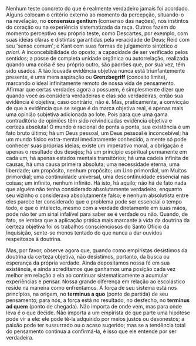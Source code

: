 Nenhum teste concreto do que é realmente verdadeiro jamais foi acordado. Alguns colocam o critério externo ao momento da percepção, situando-o na revelação, no **consensus gentium** (consenso das nações), nos instintos do coração ou na experiência sistematizada da raça. Outros fazem do momento perceptivo seu próprio teste, como Descartes, por exemplo, com suas ideias claras e distintas garantidas pela veracidade de Deus; Reid com seu 'senso comum'; e Kant com suas formas de julgamento sintético _a priori_. A inconcebibilidade do oposto; a capacidade de ser verificado pelos sentidos; a posse de completa unidade orgânica ou autorrelação, realizada quando uma coisa é seu próprio outro, são padrões que, por sua vez, têm sido usados. A tão louvada evidência objetiva nunca está triunfantemente presente, é uma mera aspiração ou **Grenzbegriff** (conceito limite), marcando o ideal infinitamente remoto de nossa vida de pensamento. Afirmar que certas verdades agora a possuem, é simplesmente dizer que quando você as considera verdadeiras e elas _são_ verdadeiras, então sua evidência é objetiva, caso contrário, não é. Mas, praticamente, a convicção de que a evidência que se segue é da marca objetiva real, é apenas mais uma opinião subjetiva adicionada ao lote. Pois para que uma gama contraditória de opiniões têm sido reivindicadas evidência objetiva e certeza absoluta! O mundo é racional de ponta a ponta, sua existência é um fato bruto último; há um Deus pessoal, um Deus pessoal é inconcebível; há um mundo físico extra-mental imediatamente conhecido, a mente só pode conhecer suas próprias ideias; existe um imperativo moral, a obrigação é apenas o resultado dos desejos; há um princípio espiritual permanente em cada um, há apenas estados mentais transitórios; há uma cadeia infinita de causas, há uma causa primeira absoluta; uma necessidade eterna, uma liberdade; um propósito, nenhum propósito; um Uno primordial, um Muitos primordial; uma continuidade universal, uma descontinuidade essencial nas coisas; um infinito, nenhum infinito. Há isto, há aquilo; não há de fato nada que alguém não tenha considerado absolutamente verdadeiro, enquanto seu vizinho o considerava absolutamente falso; e nenhum absolutista entre eles parece ter considerado que o problema pode ser essencial o tempo todo, e que o intelecto, mesmo com a verdade diretamente em suas mãos, pode não ter um sinal infalível para saber se é verdade ou não. Quando, de fato, se lembra que a aplicação prática mais marcante à vida da doutrina da certeza objetiva foi os trabalhos conscienciosos do Santo Ofício da Inquisição, sente-se menos tentado do que nunca a dar ouvidos respeitosos à doutrina.

Mas, por favor, observe agora que, quando como empiristas desistimos da doutrina da certeza objetiva, não desistimos, portanto, da busca ou esperança da própria verdade. Ainda depositamos nossa fé em sua existência, e ainda acreditamos que ganhamos uma posição cada vez melhor em relação a ela ao continuar sistematicamente a acumular experiências e pensar. Nossa grande diferença em relação ao escolástico reside na maneira como enfrentamos. A força de seu sistema está nos princípios, na origem, no **terminus a quo** (ponto de partida) de seu pensamento; para nós, a força está no resultado, no desfecho, no **terminus ad quem** (ponto de chegada). Não importa de onde vem, mas para onde leva é o que decide. Não importa a um empirista de que parte uma hipótese pode vir a ele: ele pode tê-la adquirido por meios justos ou desonestos; a paixão pode ter sussurrado ou o acaso sugerido; mas se a tendência total do pensamento continua a confirmá-la, é isso que ele entende por ser verdadeira.